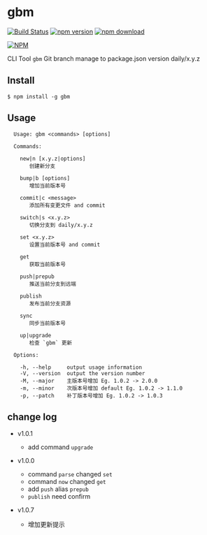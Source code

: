 gbm
===
[![Build Status](https://travis-ci.org/noyobo/gbm.svg)](https://travis-ci.org/noyobo/gbm)
[![npm version](http://img.shields.io/npm/v/gbm.svg)](https://www.npmjs.org/package/gbm)
[![npm download](http://img.shields.io/npm/dm/gbm.svg)](https://www.npmjs.org/package/gbm)

[![NPM](https://nodei.co/npm/gbm.png?downloads=true&downloadRank=true&stars=true)](https://nodei.co/npm/gbm/)

CLI Tool `gbm` Git branch manage to package.json version daily/x.y.z

## Install

```
$ npm install -g gbm
```
## Usage

```
  Usage: gbm <commands> [options]

  Commands:

    new|n [x.y.z|options]
       创建新分支
    
    bump|b [options]
       增加当前版本号
    
    commit|c <message>
       添加所有变更文件 and commit
    
    switch|s <x.y.z>
       切换分支到 daily/x.y.z
    
    set <x.y.z>
       设置当前版本号 and commit
    
    get 
       获取当前版本号
    
    push|prepub 
       推送当前分支到远端
    
    publish 
       发布当前分支资源
    
    sync 
       同步当前版本号

    up|upgrade
       检查 `gbm` 更新

  Options:

    -h, --help     output usage information
    -V, --version  output the version number
    -M, --major    主版本号增加 Eg. 1.0.2 -> 2.0.0
    -m, --minor    次版本号增加 default Eg. 1.0.2 -> 1.1.0
    -p, --patch    补丁版本号增加 Eg. 1.0.2 -> 1.0.3
```
## change log

- v1.0.1
  - add command `upgrade`

- v1.0.0
  - command `parse` changed `set`
  - command `now` changed `get`
  - add `push` alias `prepub`
  - `publish` need confirm

- v1.0.7
  - 增加更新提示
